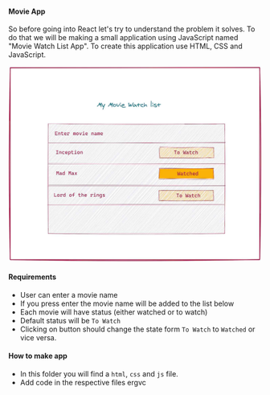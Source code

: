 #### Movie App

So before going into React let's try to understand the problem it solves. To do that we will be making a small application using JavaScript named "Movie Watch List App". To create this application use HTML, CSS and JavaScript.

![Movie Watch List](https://github.com/nnnkit/ac-js-images/blob/master/react/movie-watch.jpg?raw=true)

#### Requirements

- User can enter a movie name
- If you press enter the movie name will be added to the list below
- Each movie will have status (either watched or to watch)
- Default status will be `To Watch`
- Clicking on button should change the state form `To Watch` to `Watched` or vice versa.

#### How to make app

- In this folder you will find a `html`, `css` and `js` file.
- Add code in the respective files
ergvc